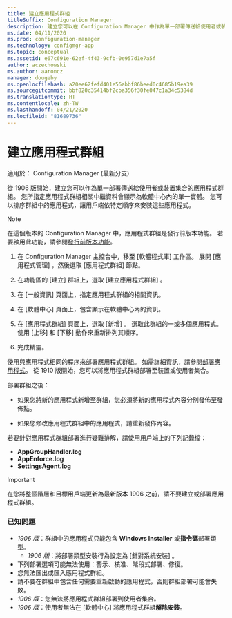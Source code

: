 ```yaml
---
title: 建立應用程式群組
titleSuffix: Configuration Manager
description: 建立您可以在 Configuration Manager 中作為單一部署傳送給使用者或裝置集合的應用程式群組。
ms.date: 04/11/2020
ms.prod: configuration-manager
ms.technology: configmgr-app
ms.topic: conceptual
ms.assetid: e67c691e-62ef-4f43-9cfb-0e957d1e7a5f
author: aczechowski
ms.author: aaroncz
manager: dougeby
ms.openlocfilehash: a20ee62fefd401e56abbf86beed0c4685b19ea39
ms.sourcegitcommit: bbf820c35414bf2cba356f30fe047c1a34c5384d
ms.translationtype: HT
ms.contentlocale: zh-TW
ms.lasthandoff: 04/21/2020
ms.locfileid: "81689736"
---
```

# <a name="create-application-groups"></a>建立應用程式群組

適用於：  Configuration Manager (最新分支)

<!--3555907-->

從 1906 版開始，建立您可以作為單一部署傳送給使用者或裝置集合的應用程式群組。 您所指定應用程式群組相關中繼資料會顯示為軟體中心內的單一實體。 您可以排序群組中的應用程式，讓用戶端依特定順序來安裝這些應用程式。

> [!Note]  
> 在這個版本的 Configuration Manager 中，應用程式群組是發行前版本功能。 若要啟用此功能，請參閱[發行前版本功能](../../core/servers/manage/pre-release-features.md)。  

1. 在 Configuration Manager 主控台中，移至 [軟體程式庫]  工作區。 展開 [應用程式管理]  ，然後選取 [應用程式群組]  節點。  

1. 在功能區的 [建立] 群組上，選取 [建立應用程式群組]  。

1. 在 [一般資訊]  頁面上，指定應用程式群組的相關資訊。  

1. 在 [軟體中心]  頁面上，包含顯示在軟體中心內的資訊。  

1. 在 [應用程式群組]  頁面上，選取 [新增]  。 選取此群組的一或多個應用程式。 使用 [上移]  和 [下移]  動作來重新排列其順序。  

1. 完成精靈。  

使用與應用程式相同的程序來部署應用程式群組。 如需詳細資訊，請參閱[部署應用程式](deploy-applications.md)。 從 1910 版開始，您可以將應用程式群組部署至裝置或使用者集合。

部署群組之後：

- 如果您將新的應用程式新增至群組，您必須將新的應用程式內容分別發佈至發佈點。

- 如果您修改應用程式群組中的應用程式，請重新發佈內容。

若要針對應用程式群組部署進行疑難排解，請使用用戶端上的下列記錄檔：

- **AppGroupHandler.log**
- **AppEnforce.log**
- **SettingsAgent.log**

> [!Important]  
> 在您將整個階層和目標用戶端更新為最新版本 1906 之前，請不要建立或部署應用程式群組。

### <a name="known-issues"></a>已知問題

- *1906 版*：群組中的應用程式只能包含 **Windows Installer** 或**指令碼**部署類型。
  - *1906 版*：將部署類型安裝行為設定為 [針對系統安裝]  。
- 下列部署選項可能無法使用：警示、核准、階段式部署、修復。
- 您無法匯出或匯入應用程式群組。
- 請不要在群組中包含任何需要重新啟動的應用程式，否則群組部署可能會失敗。
- *1906 版*：您無法將應用程式群組部署到使用者集合。
- *1906 版*：使用者無法在 [軟體中心] 將應用程式群組**解除安裝**。

